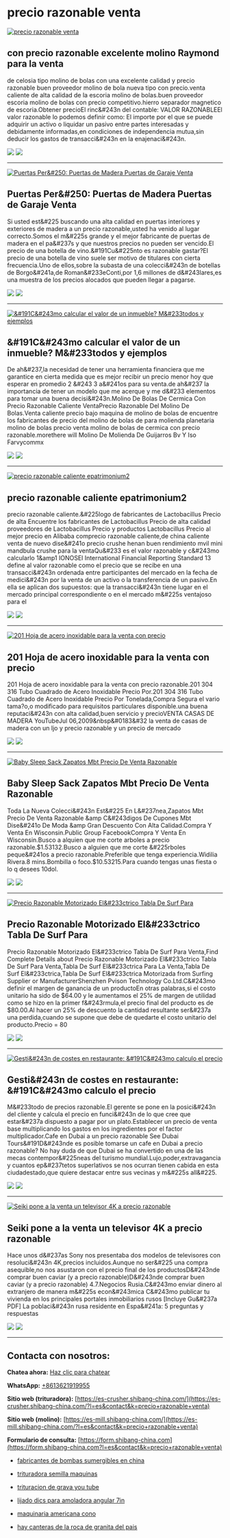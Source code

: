 # precio razonable venta

<a href="https://swt.shibang-china.com/?l=es&img&k=precio+razonable+venta" target="_blank">![precio razonable venta](http://static.shibang-china.com/all-800x300/521.jpg)</a>

## con precio razonable excelente molino Raymond para la venta
de celosia tipo molino de bolas con una excelente calidad y precio razonable buen proveedor molino de bola nueva tipo con precio.venta caliente de alta calidad de la escoria molino de bolas.buen proveedor escoria molino de bolas con precio competitivo.hierro separador magnetico de escoria.Obtener precioEl rinc&#243n del contable: VALOR RAZONABLEEl valor razonable lo podemos definir como: El importe por el que se puede adquirir un activo o liquidar un pasivo entre partes interesadas y debidamente informadas,en condiciones de independencia mutua,sin deducir los gastos de transacci&#243n en la enajenaci&#243n.


<a href="https://whatsapp.shibangsoft.com/WhatsApp.php" target="_blank" title="WhatsApp">![](http://static.shibang-china.com/icon/whatsapp.png)</a> <a href="https://swt.shibang-china.com/?l=es&icon&k=precio+razonable+venta" target="_blank">![](http://static.shibang-china.com/icon/chat-es.png)</a>

---

<a href="https://swt.shibang-china.com/?l=es&img&k=precio+razonable+venta" target="_blank">![Puertas Per&#250: Puertas de Madera Puertas de Garaje Venta](http://static.shibang-china.com/all-800x300/146.jpg)</a>

## Puertas Per&#250: Puertas de Madera Puertas de Garaje Venta
Si usted est&#225 buscando una alta calidad en puertas interiores y exteriores de madera a un precio razonable,usted ha venido al lugar correcto.Somos el m&#225s grande y el mejor fabricante de puertas de madera en el pa&#237s y que nuestros precios no pueden ser vencido.El precio de una botella de vino.&#191Cu&#225nto es razonable gastar?El precio de una botella de vino suele ser motivo de titulares con cierta frecuencia.Uno de ellos,sobre la subasta de una colecci&#243n de botellas de Borgo&#241a,de Roman&#233eConti,por 1,6 millones de d&#243lares,es una muestra de los precios alocados que pueden llegar a pagarse.


<a href="https://whatsapp.shibangsoft.com/WhatsApp.php" target="_blank" title="WhatsApp">![](http://static.shibang-china.com/icon/whatsapp.png)</a> <a href="https://swt.shibang-china.com/?l=es&icon&k=precio+razonable+venta" target="_blank">![](http://static.shibang-china.com/icon/chat-es.png)</a>

---

<a href="https://swt.shibang-china.com/?l=es&img&k=precio+razonable+venta" target="_blank">![&#191C&#243mo calcular el valor de un inmueble? M&#233todos y ejemplos](http://static.shibang-china.com/all-800x300/367.jpg)</a>

## &#191C&#243mo calcular el valor de un inmueble? M&#233todos y ejemplos
De ah&#237,la necesidad de tener una herramienta financiera que me garantice en cierta medida que es mejor recibir un precio menor hoy que esperar en promedio 2 &#243 3 a&#241os para su venta.de ah&#237 la importancia de tener un modelo que me acerque y me d&#233 elementos para tomar una buena decisi&#243n.Molino De Bolas De Cermica Con Precio Razonable Caliente VentaPrecio Razonable Del Molino De Bolas.Venta caliente precio bajo maquina de molino de bolas de encuentre los fabricantes de precio del molino de bolas de para molienda planetaria molino de bolas precio venta molino de bolas de cermica con precio razonable.morethere will Molino De Molienda De Guijarros Bv Y Iso Farvycommx


<a href="https://whatsapp.shibangsoft.com/WhatsApp.php" target="_blank" title="WhatsApp">![](http://static.shibang-china.com/icon/whatsapp.png)</a> <a href="https://swt.shibang-china.com/?l=es&icon&k=precio+razonable+venta" target="_blank">![](http://static.shibang-china.com/icon/chat-es.png)</a>

---

<a href="https://swt.shibang-china.com/?l=es&img&k=precio+razonable+venta" target="_blank">![precio razonable caliente epatrimonium2](http://static.shibang-china.com/all-800x300/796.jpg)</a>

## precio razonable caliente epatrimonium2
precio razonable caliente.&#225logo de fabricantes de Lactobacillus Precio de alta Encuentre los fabricantes de Lactobacillus Precio de alta calidad proveedores de Lactobacillus Precio y productos Lactobacillus Precio al mejor precio en Alibaba comprecio razonable caliente,de china caliente venta de nuevo dise&#241o precio crushe henan buen rendimiento mvil mini mandbula crushe para la ventaQu&#233 es el valor razonable y c&#243mo calcularlo 1&amp1 IONOSEl International Financial Reporting Standard 13 define al valor razonable como el precio que se recibe en una transacci&#243n ordenada entre participantes del mercado en la fecha de medici&#243n por la venta de un activo o la transferencia de un pasivo.En ella se aplican dos supuestos: que la transacci&#243n tiene lugar en el mercado principal correspondiente o en el mercado m&#225s ventajoso para el


<a href="https://whatsapp.shibangsoft.com/WhatsApp.php" target="_blank" title="WhatsApp">![](http://static.shibang-china.com/icon/whatsapp.png)</a> <a href="https://swt.shibang-china.com/?l=es&icon&k=precio+razonable+venta" target="_blank">![](http://static.shibang-china.com/icon/chat-es.png)</a>

---

<a href="https://swt.shibang-china.com/?l=es&img&k=precio+razonable+venta" target="_blank">![201 Hoja de acero inoxidable para la venta con precio](http://static.shibang-china.com/all-800x300/1515.jpg)</a>

## 201 Hoja de acero inoxidable para la venta con precio
201 Hoja de acero inoxidable para la venta con precio razonable.201 304 316 Tubo Cuadrado de Acero Inoxidable Precio Por.201 304 316 Tubo Cuadrado de Acero Inoxidable Precio Por Tonelada,Compra Segura el vario tama?o,o modificado para requisitos particulares disponible.una buena reputaci&#243n con alta calidad,buen servicio y precioVENTA CASAS DE MADERA YouTubeJul 06,2009&nbsp&#0183&#32 la venta de casas de madera con un ljo y precio razonable y un precio de mercado


<a href="https://whatsapp.shibangsoft.com/WhatsApp.php" target="_blank" title="WhatsApp">![](http://static.shibang-china.com/icon/whatsapp.png)</a> <a href="https://swt.shibang-china.com/?l=es&icon&k=precio+razonable+venta" target="_blank">![](http://static.shibang-china.com/icon/chat-es.png)</a>

---

<a href="https://swt.shibang-china.com/?l=es&img&k=precio+razonable+venta" target="_blank">![Baby Sleep Sack Zapatos Mbt Precio De Venta Razonable](http://static.shibang-china.com/all-800x300/1191.jpg)</a>

## Baby Sleep Sack Zapatos Mbt Precio De Venta Razonable
Toda La Nueva Colecci&#243n Est&#225 En L&#237nea,Zapatos Mbt Precio De Venta Razonable &amp C&#243digos De Cupones Mbt Dise&#241o De Moda &amp Gran Descuento Con Alta Calidad.Compra Y Venta En Wisconsin.Public Group FacebookCompra Y Venta En Wisconsin.Busco a alquien que me corte arboles a precio razonable.$1.53132.Busco a alguien que me corte &#225rboles peque&#241os a precio razonable.Preferible que tenga experiencia.Widilia Rivera.8 mins.Bombilla o foco.$10.53215.Para cuando tengas unas fiesta o lo q desees 10dol.


<a href="https://whatsapp.shibangsoft.com/WhatsApp.php" target="_blank" title="WhatsApp">![](http://static.shibang-china.com/icon/whatsapp.png)</a> <a href="https://swt.shibang-china.com/?l=es&icon&k=precio+razonable+venta" target="_blank">![](http://static.shibang-china.com/icon/chat-es.png)</a>

---

<a href="https://swt.shibang-china.com/?l=es&img&k=precio+razonable+venta" target="_blank">![Precio Razonable Motorizado El&#233ctrico Tabla De Surf Para](http://static.shibang-china.com/all-800x300/13.jpg)</a>

## Precio Razonable Motorizado El&#233ctrico Tabla De Surf Para
Precio Razonable Motorizado El&#233ctrico Tabla De Surf Para Venta,Find Complete Details about Precio Razonable Motorizado El&#233ctrico Tabla De Surf Para Venta,Tabla De Surf El&#233ctrica Para La Venta,Tabla De Surf El&#233ctrica,Tabla De Surf El&#233ctrica Motorizada from Surfing Supplier or ManufacturerShenzhen Pvison Technology Co.Ltd.C&#243mo definir el margen de ganancia de un productoEn otras palabras,si el costo unitario ha sido de $64.00 y le aumentamos el 25% de margen de utilidad como se hizo en la primer f&#243rmula,el precio final del producto es de $80.00.Al hacer un 25% de descuento la cantidad resultante ser&#237a una perdida,cuando se supone que debe de quedarte el costo unitario del producto.Precio = 80


<a href="https://whatsapp.shibangsoft.com/WhatsApp.php" target="_blank" title="WhatsApp">![](http://static.shibang-china.com/icon/whatsapp.png)</a> <a href="https://swt.shibang-china.com/?l=es&icon&k=precio+razonable+venta" target="_blank">![](http://static.shibang-china.com/icon/chat-es.png)</a>

---

<a href="https://swt.shibang-china.com/?l=es&img&k=precio+razonable+venta" target="_blank">![Gesti&#243n de costes en restaurante: &#191C&#243mo calculo el precio](http://static.shibang-china.com/all-800x300/1371.jpg)</a>

## Gesti&#243n de costes en restaurante: &#191C&#243mo calculo el precio
M&#233todo de precios razonable.El gerente se pone en la posici&#243n del cliente y calcula el precio en funci&#243n de lo que cree que estar&#237a dispuesto a pagar por un plato.Establecer un precio de venta base multiplicando los gastos en los ingredientes por el factor multiplicador.Cafe en Dubai a un precio razonable See Dubai Tours&#191D&#243nde es posible tomarse un cafe en Dubai a precio razonable? No hay duda de que Dubai se ha convertido en una de las mecas contempor&#225neas del turismo mundial.Lujo,poder,extravagancia y cuantos ep&#237tetos superlativos se nos ocurran tienen cabida en esta ciudadestado,que quiere destacar entre sus vecinas y m&#225s all&#225.


<a href="https://whatsapp.shibangsoft.com/WhatsApp.php" target="_blank" title="WhatsApp">![](http://static.shibang-china.com/icon/whatsapp.png)</a> <a href="https://swt.shibang-china.com/?l=es&icon&k=precio+razonable+venta" target="_blank">![](http://static.shibang-china.com/icon/chat-es.png)</a>

---

<a href="https://swt.shibang-china.com/?l=es&img&k=precio+razonable+venta" target="_blank">![Seiki pone a la venta un televisor 4K a precio razonable](http://static.shibang-china.com/all-800x300/854.jpg)</a>

## Seiki pone a la venta un televisor 4K a precio razonable
Hace unos d&#237as Sony nos presentaba dos modelos de televisores con resoluci&#243n 4K,precios incluidos.Aunque no ser&#225 una compra asequible,no nos asustaron con el precio final de los productosD&#243nde comprar buen caviar (y a precio razonable)D&#243nde comprar buen caviar (y a precio razonable) 4.7.Negocios Rusia.C&#243mo enviar dinero al extranjero de manera m&#225s econ&#243mica C&#243mo publicar tu vivienda en los principales portales inmobiliarios rusos [Incluye Gu&#237a PDF] La poblaci&#243n rusa residente en Espa&#241a: 5 preguntas y respuestas


<a href="https://whatsapp.shibangsoft.com/WhatsApp.php" target="_blank" title="WhatsApp">![](http://static.shibang-china.com/icon/whatsapp.png)</a> <a href="https://swt.shibang-china.com/?l=es&icon&k=precio+razonable+venta" target="_blank">![](http://static.shibang-china.com/icon/chat-es.png)</a>

---
## Contacta con nosotros:

**Chatea ahora:** [Haz clic para chatear](https://swt.shibang-china.com?l=es&contact&k=precio+razonable+venta)

**WhatsApp:**  [+8613621919955](https://whatsapp.shibangsoft.com/WhatsApp.php)

**Sitio web (trituradora):** [https://es-crusher.shibang-china.com/](https://es-crusher.shibang-china.com/?l=es&contact&k=precio+razonable+venta)

**Sitio web (molino):** [https://es-mill.shibang-china.com/](https://es-mill.shibang-china.com/?l=es&contact&k=precio+razonable+venta)

**Formulario de consulta:** [https://form.shibang-china.com](https://form.shibang-china.com?l=es&contact&k=precio+razonable+venta)

* [fabricantes de bombas sumergibles en china](../94/fabricantes%20de%20bombas%20sumergibles%20en%20china.md)

* [trituradora semilla maquinas](../91/trituradora%20semilla%20maquinas.md)

* [trituracion de grava you tube](../90/trituracion%20de%20grava%20you%20tube.md)

* [lijado dics para amoladora angular 7in](../93/lijado%20dics%20para%20amoladora%20angular%207in.md)

* [maquinaria americana cono](../85/maquinaria%20americana%20cono.md)

* [hay canteras de la roca de granita del pais](../93/hay%20canteras%20de%20la%20roca%20de%20granita%20del%20pais.md)